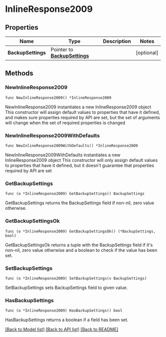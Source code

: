 # InlineResponse2009

## Properties

Name | Type | Description | Notes
------------ | ------------- | ------------- | -------------
**BackupSettings** | Pointer to [**BackupSettings**](backupSettings.md) |  | [optional] 

## Methods

### NewInlineResponse2009

`func NewInlineResponse2009() *InlineResponse2009`

NewInlineResponse2009 instantiates a new InlineResponse2009 object
This constructor will assign default values to properties that have it defined,
and makes sure properties required by API are set, but the set of arguments
will change when the set of required properties is changed

### NewInlineResponse2009WithDefaults

`func NewInlineResponse2009WithDefaults() *InlineResponse2009`

NewInlineResponse2009WithDefaults instantiates a new InlineResponse2009 object
This constructor will only assign default values to properties that have it defined,
but it doesn't guarantee that properties required by API are set

### GetBackupSettings

`func (o *InlineResponse2009) GetBackupSettings() BackupSettings`

GetBackupSettings returns the BackupSettings field if non-nil, zero value otherwise.

### GetBackupSettingsOk

`func (o *InlineResponse2009) GetBackupSettingsOk() (*BackupSettings, bool)`

GetBackupSettingsOk returns a tuple with the BackupSettings field if it's non-nil, zero value otherwise
and a boolean to check if the value has been set.

### SetBackupSettings

`func (o *InlineResponse2009) SetBackupSettings(v BackupSettings)`

SetBackupSettings sets BackupSettings field to given value.

### HasBackupSettings

`func (o *InlineResponse2009) HasBackupSettings() bool`

HasBackupSettings returns a boolean if a field has been set.


[[Back to Model list]](../README.md#documentation-for-models) [[Back to API list]](../README.md#documentation-for-api-endpoints) [[Back to README]](../README.md)


